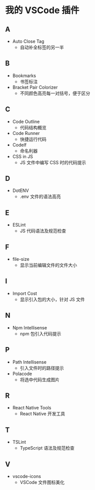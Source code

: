 # 我的 VSCode 插件

## A

- Auto Close Tag
    - 自动补全标签的另一半

## B

- Bookmarks
    - 书签标注
- Bracket Pair Colorizer
    - 不同颜色高亮每一对括号，便于区分

## C

- Code Outline
    - 代码结构概览
- Code Runner
    - 快捷运行代码
- Codelf
    - 命名利器
- CSS in JS
    - JS 文件中编写 CSS 时的代码提示

## D

- DotENV
    - .env 文件的语法高亮

## E

- ESLint
    - JS 代码语法及规范检查

## F

- file-size
    - 显示当前编辑文件的文件大小

## I

- Import Cost
    - 显示引入包的大小，针对 JS 文件

## N

- Npm Intellisense
    - npm 包引入代码提示

## P

- Path Intellisense
    - 引入文件时的路径提示
- Polacode
    - 将选中代码生成图片

## R

- React Native Tools
    - React Native 开发工具

## T

- TSLint
    - TypeScript 语法及规范检查

## V

- vscode-icons
    - VSCode 文件图标美化

